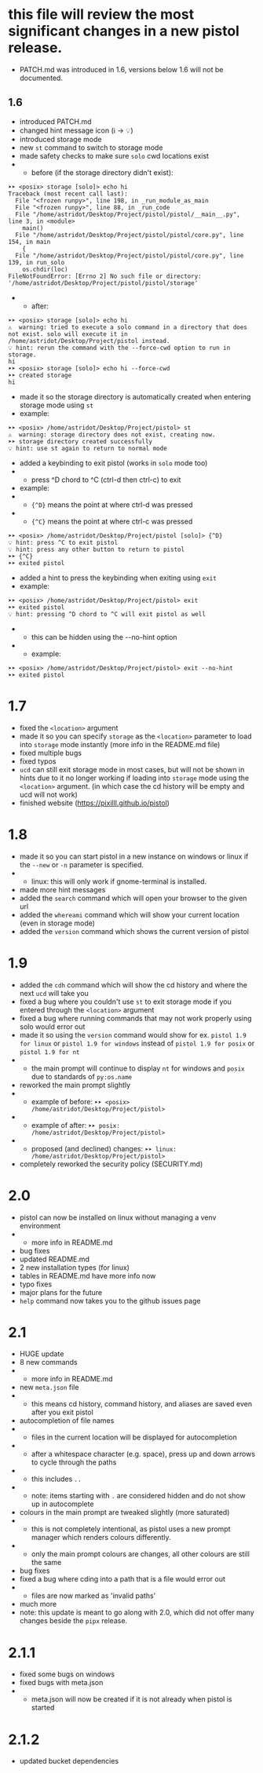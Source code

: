 # this file will review the most significant changes in a new pistol release.
- PATCH.md was introduced in 1.6, versions below 1.6 will not be documented.

## 1.6
- introduced PATCH.md
- changed hint message icon (ℹ️ -> 💡)
- introduced storage mode
- new `st` command to switch to storage mode
- made safety checks to make sure `solo` cwd locations exist
- - before (if the storage directory didn't exist):
```
➤➤ <posix> storage [solo]> echo hi
Traceback (most recent call last):
  File "<frozen runpy>", line 198, in _run_module_as_main
  File "<frozen runpy>", line 88, in _run_code
  File "/home/astridot/Desktop/Project/pistol/pistol/__main__.py", line 3, in <module>
    main()
  File "/home/astridot/Desktop/Project/pistol/pistol/core.py", line 154, in main
    {
  File "/home/astridot/Desktop/Project/pistol/pistol/core.py", line 139, in run_solo
    os.chdir(loc)
FileNotFoundError: [Errno 2] No such file or directory: '/home/astridot/Desktop/Project/pistol/pistol/storage'
```
- - after:
```
➤➤ <posix> storage [solo]> echo hi
⚠️  warning: tried to execute a solo command in a directory that does not exist. solo will execute it in /home/astridot/Desktop/Project/pistol instead.
💡 hint: rerun the command with the --force-cwd option to run in storage.
hi
➤➤ <posix> storage [solo]> echo hi --force-cwd
➤➤ created storage
hi
```
- made it so the storage directory is automatically created when entering storage mode using `st`
- example:
```
➤➤ <posix> /home/astridot/Desktop/Project/pistol> st
⚠️  warning: storage directory does not exist, creating now.
➤➤ storage directory created successfully
💡 hint: use st again to return to normal mode
```
- added a keybinding to exit pistol (works in `solo` mode too)
- - press ^D chord to ^C (ctrl-d then ctrl-c) to exit
- example:
- - `{^D}` means the point at where ctrl-d was pressed
- - `{^C}` means the point at where ctrl-c was pressed
```
➤➤ <posix> /home/astridot/Desktop/Project/pistol [solo]> {^D}
💡 hint: press ^C to exit pistol
💡 hint: press any other button to return to pistol
➤➤ {^C}
➤➤ exited pistol
```
- added a hint to press the keybinding when exiting using `exit`
- example:
```
➤➤ <posix> /home/astridot/Desktop/Project/pistol> exit
➤➤ exited pistol
💡 hint: pressing ^D chord to ^C will exit pistol as well
```
- - this can be hidden using the --no-hint option
- - example:
```
➤➤ <posix> /home/astridot/Desktop/Project/pistol> exit --no-hint
➤➤ exited pistol
```

# 1.7
- fixed the `<location>` argument
- made it so you can specify `storage` as the `<location>` parameter to load into `storage` mode instantly (more info in the README.md file)
- fixed multiple bugs
- fixed typos
- `ucd` can still exit storage mode in most cases, but will not be shown in hints due to it no longer working if loading into `storage` mode using the `<location>` argument. (in which case the cd history will be empty and ucd will not work)
- finished website (https://pixilll.github.io/pistol)

# 1.8
- made it so you can start pistol in a new instance on windows or linux if the `--new` or `-n` parameter is specified.
- - linux: this will only work if gnome-terminal is installed.
- made more hint messages
- added the `search` command which will open your browser to the given url
- added the `whereami` command which will show your current location (even in storage mode)
- added the `version` command which shows the current version of pistol

# 1.9
- added the `cdh` command which will show the cd history and where the next `ucd` will take you
- fixed a bug where you couldn't use `st` to exit storage mode if you entered through the `<location>` argument
- fixed a bug where running commands that may not work properly using solo would error out
- made it so using the `version` command would show for ex. `pistol 1.9 for linux` or `pistol 1.9 for windows` instead of `pistol 1.9 for posix` or `pistol 1.9 for nt`
- - the main prompt will continue to display `nt` for windows and `posix` due to standards of `py:os.name`
- reworked the main prompt slightly
- - example of before: `➤➤ <posix> /home/astridot/Desktop/Project/pistol>`
- - example of after: `➤➤ posix: /home/astridot/Desktop/Project/pistol>`
- - proposed (and declined) changes: `➤➤ linux: /home/astridot/Desktop/Project/pistol>`
- completely reworked the security policy (SECURITY.md)

# 2.0
- pistol can now be installed on linux without managing a venv environment
- - more info in README.md
- bug fixes
- updated README.md
- 2 new installation types (for linux)
- tables in README.md have more info now
- typo fixes
- major plans for the future
- `help` command now takes you to the github issues page

# 2.1
- HUGE update
- 8 new commands
- - more info in README.md
- new `meta.json` file
- - this means cd history, command history, and aliases are saved even after you exit pistol
- autocompletion of file names
- - files in the current location will be displayed for autocompletion
- - after a whitespace character (e.g. space), press up and down arrows to cycle through the paths
- - this includes `..`
- - note: items starting with `.` are considered hidden and do not show up in autocomplete
- colours in the main prompt are tweaked slightly (more saturated)
- - this is not completely intentional, as pistol uses a new prompt manager which renders colours differently.
- - only the main prompt colours are changes, all other colours are still the same
- bug fixes
- fixed a bug where cding into a path that is a file would error out
- - files are now marked as 'invalid paths'
- much more
- note: this update is meant to go along with 2.0, which did not offer many changes beside the `pipx` release.

# 2.1.1
- fixed some bugs on windows
- fixed bugs with meta.json
- - meta.json will now be created if it is not already when pistol is started

# 2.1.2
- updated bucket dependencies